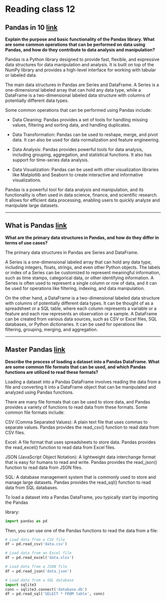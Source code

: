 # Reading class 12

## Pandas in 10 [link](https://pandas.pydata.org/pandas-docs/stable/user_guide/10min.html)

**Explain the purpose and basic functionality of the Pandas library. What are some common operations that can be performed on data using Pandas, and how do they contribute to data analysis and manipulation?**

Pandas is a Python library designed to provide fast, flexible, and expressive data structures for data manipulation and analysis. It is built on top of the NumPy library and provides a high-level interface for working with tabular or labeled data.

The main data structures in Pandas are Series and DataFrame. A Series is a one-dimensional labeled array that can hold any data type, while a DataFrame is a two-dimensional labeled data structure with columns of potentially different data types.

Some common operations that can be performed using Pandas include:

- Data Cleaning: Pandas provides a set of tools for handling  missing values, filtering and sorting data, and handling duplicates.

- Data Transformation: Pandas can be used to reshape, merge, and pivot data. It can also be used for data normalization and feature engineering.

- Data Analysis: Pandas provides powerful tools for data analysis, including grouping, aggregation, and statistical functions. It also has support for time-series data analysis.

- Data Visualization: Pandas can be used with other visualization libraries like Matplotlib and Seaborn to create interactive and informative visualizations.

Pandas is a powerful tool for data analysis and manipulation, and its functionality is often used in data science, finance, and scientific research. It allows for efficient data processing, enabling users to quickly analyze and manipulate large datasets.

------------------

## What is Pandas [link](https://www.youtube.com/playlist?list=PL-osiE80TeTsWmV9i9c58mdDCSskIFdDS)

**What are the primary data structures in Pandas, and how do they differ in terms of use cases?**

The primary data structures in Pandas are Series and DataFrame.

A Series is a one-dimensional labeled array that can hold any data type, including integers, floats, strings, and even other Python objects. The labels or index of a Series can be customized to represent meaningful information, such as time stamps, categorical data, or other identifying information. A Series is often used to represent a single column or row of data, and it can be used for operations like filtering, indexing, and data manipulation.

On the other hand, a DataFrame is a two-dimensional labeled data structure with columns of potentially different data types. It can be thought of as a spreadsheet or a SQL table, where each column represents a variable or a feature and each row represents an observation or a sample. A DataFrame can be created from various data sources, such as CSV or Excel files, SQL databases, or Python dictionaries. It can be used for operations like filtering, grouping, merging, and aggregation.

------------------

## Master Pandas [link](https://towardsdatascience.com/be-a-more-efficient-data-scientist-today-master-pandas-with-this-guide-ea362d27386)

**Describe the process of loading a dataset into a Pandas DataFrame. What are some common file formats that can be used, and which Pandas functions are utilized to read these formats?**

Loading a dataset into a Pandas DataFrame involves reading the data from a file and converting it into a DataFrame object that can be manipulated and analyzed using Pandas functions.

There are many file formats that can be used to store data, and Pandas provides a variety of functions to read data from these formats. Some common file formats include:

CSV (Comma Separated Values): A plain text file that uses commas to separate values. Pandas provides the read_csv() function to read data from CSV files.

Excel: A file format that uses spreadsheets to store data. Pandas provides the read_excel() function to read data from Excel files.

JSON (JavaScript Object Notation): A lightweight data interchange format that is easy for humans to read and write. Pandas provides the read_json() function to read data from JSON files.

SQL: A database management system that is commonly used to store and manage large datasets. Pandas provides the read_sql() function to read data from SQL databases.

To load a dataset into a Pandas DataFrame, you typically start by importing the Pandas

library:

```python
import pandas as pd
```

Then, you can use one of the Pandas functions to read the data from a file:

```python
# Load data from a CSV file
df = pd.read_csv('data.csv')

# Load data from an Excel file
df = pd.read_excel('data.xlsx')

# Load data from a JSON file
df = pd.read_json('data.json')

# Load data from a SQL database
import sqlite3
conn = sqlite3.connect('database.db')
df = pd.read_sql('SELECT * FROM table', conn)

```
